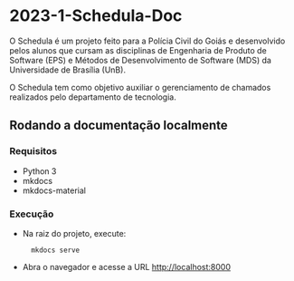 # 2023-1-Schedula-Doc

O Schedula é um projeto feito para a Polícia Civil do Goiás e desenvolvido pelos alunos que cursam as disciplinas de Engenharia de Produto de Software (EPS) e Métodos de Desenvolvimento de Software (MDS) da Universidade de Brasília (UnB).

O Schedula tem como objetivo auxiliar o gerenciamento de chamados realizados pelo departamento de tecnologia.

## Rodando a documentação localmente

### Requisitos

- Python 3
- mkdocs
- mkdocs-material

### Execução

- Na raiz do projeto, execute:

        mkdocs serve

- Abra o navegador e acesse a URL <a href="http://localhost:8000"> http://localhost:8000 </a>
